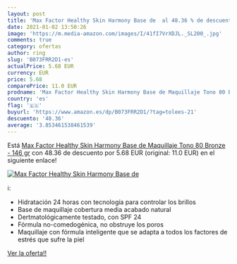 ```yaml
---
layout: post
title: 'Max Factor Healthy Skin Harmony Base de  al 48.36 % de descuento'
date: 2021-01-02 13:50:26
image: 'https://m.media-amazon.com/images/I/41fI7VrXDJL._SL200_.jpg'
comments: true
category: ofertas
author: ring
slug: 'B073FRR2D1-es'
actualPrice: 5.68 EUR
currency: EUR
price: 5.68
comparePrice: 11.0 EUR
prodname: 'Max Factor Healthy Skin Harmony Base de Maquillaje Tono 80 Bronze - 146 gr'
country: 'es'
flag: '🇪🇸'
buyurl: 'https://www.amazon.es/dp/B073FRR2D1/?tag=tolees-21'
descuento: '48.36'
average: '3.853461538461539'
---
```


Está [Max Factor Healthy Skin Harmony Base de Maquillaje Tono 80 Bronze - 146 gr](https://www.amazon.es/dp/B073FRR2D1/?tag=tolees-21) con 48.36 de descuento por 5.68 EUR (original: 11.0 EUR) en el siguiente enlace!

[![Max Factor Healthy Skin Harmony Base de ](https://m.media-amazon.com/images/I/41fI7VrXDJL._SL200_.jpg)](https://www.amazon.es/dp/B073FRR2D1/?tag=tolees-21)

ℹ️:

- Hidratación 24 horas con tecnología para controlar los brillos
- Base de maquillaje cobertura media acabado natural
- Dertmatológicamente testado, con SPF 24
- Fórmula no-comedogénica, no obstruye los poros
- Maquillaje con fórmula inteligente que se adapta a todos los factores de estrés que sufre la piel

[Ver la oferta!!](https://www.amazon.es/dp/B073FRR2D1/?tag=tolees-21)
